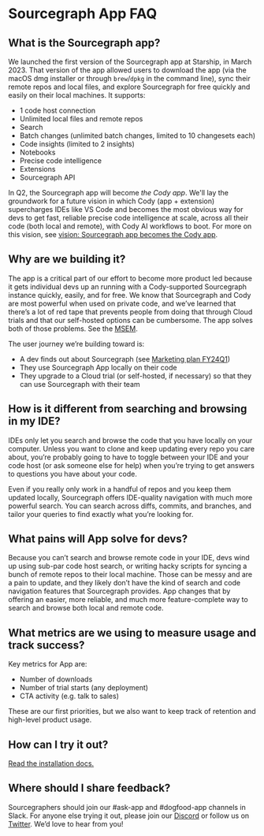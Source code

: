 # Sourcegraph App FAQ

## What is the Sourcegraph app?

We launched the first version of the Sourcegraph app at Starship, in March 2023. That version of the app allowed users to download the app (via the macOS dmg installer or through `brew`/`dpkg` in the command line), sync their remote repos and local files, and explore Sourcegraph for free quickly and easily on their local machines. It supports:

- 1 code host connection
- Unlimited local files and remote repos
- Search
- Batch changes (unlimited batch changes, limited to 10 changesets each)
- Code insights (limited to 2 insights)
- Notebooks
- Precise code intelligence
- Extensions
- Sourcegraph API

In Q2, the Sourcegraph app will become _the Cody app_. We'll lay the groundwork for a future vision in which Cody (app + extension) supercharges IDEs like VS Code and becomes the most obvious way for devs to get fast, reliable precise code intelligence at scale, across all their code (both local and remote), with Cody AI workflows to boot. For more on this vision, see [vision: Sourcegraph app becomes the Cody app](https://docs.google.com/document/d/1M8XKHR2sfJcwIm9ss8tjzproI4Tk68fLcqpGyotBZao/edit#heading=h.euplf3k940l2).

## Why are we building it?

The app is a critical part of our effort to become more product led because it gets individual devs up an running with a Cody-supported Sourcegraph instance quickly, easily, and for free. We know that Sourcegraph and Cody are most powerful when used on private code, and we’ve learned that there’s a lot of red tape that prevents people from doing that through Cloud trials and that our self-hosted options can be cumbersome. The app solves both of those problems. See the [MSEM](https://docs.google.com/document/d/1B5RXpMB3GbE44BgQh1gEH2QwT2EX_eVLw6Opw3y4WHY/edit#heading=h.z9fim61o5c7s).

The user journey we’re building toward is:

- A dev finds out about Sourcegraph (see [Marketing plan FY24Q1](https://docs.google.com/presentation/d/1yDJvLJunOl7ltFagadJhBk8es6KxxNyinMQSBLveYFA/edit))
- They use Sourcegraph App locally on their code
- They upgrade to a Cloud trial (or self-hosted, if necessary) so that they can use Sourcegraph with their team

## How is it different from searching and browsing in my IDE?

IDEs only let you search and browse the code that you have locally on your computer. Unless you want to clone and keep updating every repo you care about, you’re probably going to have to toggle between your IDE and your code host (or ask someone else for help) when you’re trying to get answers to questions you have about your code.

Even if you really only work in a handful of repos and you keep them updated locally, Sourcegraph offers IDE-quality navigation with much more powerful search. You can search across diffs, commits, and branches, and tailor your queries to find exactly what you’re looking for.

## What pains will App solve for devs?

Because you can’t search and browse remote code in your IDE, devs wind up using sub-par code host search, or writing hacky scripts for syncing a bunch of remote repos to their local machine. Those can be messy and are a pain to update, and they likely don’t have the kind of search and code navigation features that Sourcegraph provides. App changes that by offering an easier, more reliable, and much more feature-complete way to search and browse both local and remote code.

## What metrics are we using to measure usage and track success?

Key metrics for App are:

- Number of downloads
- Number of trial starts (any deployment)
- CTA activity (e.g. talk to sales)

These are our first priorities, but we also want to keep track of retention and high-level product usage.

## How can I try it out?

[Read the installation docs.](https://docs.sourcegraph.com/app)

## Where should I share feedback?

Sourcegraphers should join our #ask-app and #dogfood-app channels in Slack. For anyone else trying it out, please join our [Discord](https://discord.com/invite/s2qDtYGnAE) or follow us on [Twitter](https://twitter.com/sourcegraph). We’d love to hear from you!
